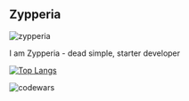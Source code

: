 ## Zypperia

![zypperia](https://count.getloli.com/@zypperia)

I am Zypperia - dead simple, starter developer

[![Top Langs](https://github-readme-stats.vercel.app/api/top-langs/?username=zypperia&layout=compact&theme=vision-friendly-dark)](https://github.com/anuraghazra/github-readme-stats)

![codewars](https://www.codewars.com/users/zypperia/badges/large)

<!--
**zypperia/zypperia** is a ✨ _special_ ✨ repository because its `README.md` (this file) appears on your GitHub profile.

Here are some ideas to get you started:

- 🔭 I’m currently working on ...
- 🌱 I’m currently learning ...
- 👯 I’m looking to collaborate on ...
- 🤔 I’m looking for help with ...
- 💬 Ask me about ...
- 📫 How to reach me: ...
- 😄 Pronouns: ...
- ⚡ Fun fact: ...
-->
